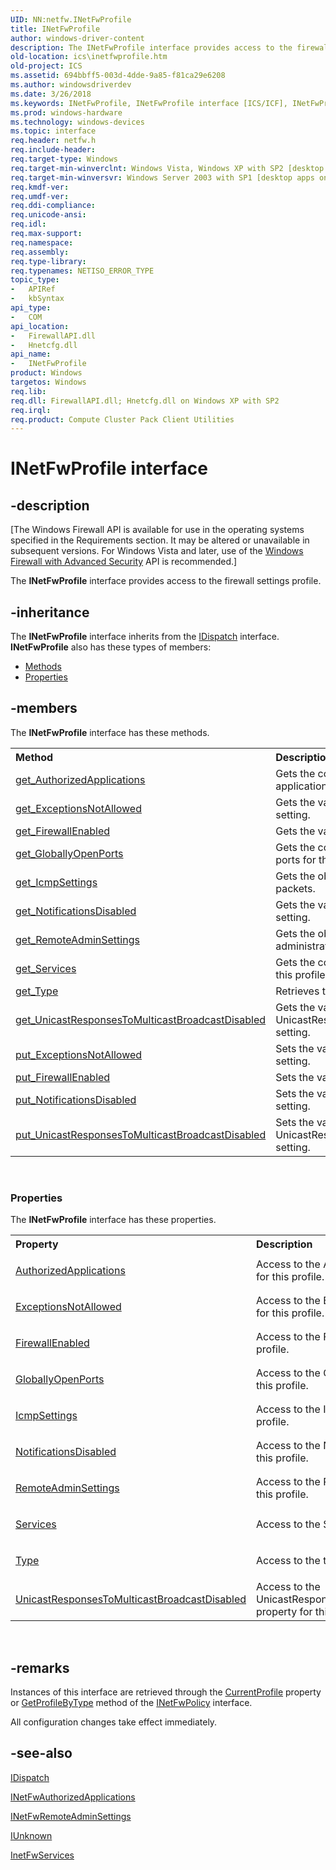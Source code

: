 ```yaml
---
UID: NN:netfw.INetFwProfile
title: INetFwProfile
author: windows-driver-content
description: The INetFwProfile interface provides access to the firewall settings profile.
old-location: ics\inetfwprofile.htm
old-project: ICS
ms.assetid: 694bbff5-003d-4dde-9a85-f81ca29e6208
ms.author: windowsdriverdev
ms.date: 3/26/2018
ms.keywords: INetFwProfile, INetFwProfile interface [ICS/ICF], INetFwProfile interface [ICS/ICF], described, ics.inetfwprofile, netfw/INetFwProfile
ms.prod: windows-hardware
ms.technology: windows-devices
ms.topic: interface
req.header: netfw.h
req.include-header: 
req.target-type: Windows
req.target-min-winverclnt: Windows Vista, Windows XP with SP2 [desktop apps only]
req.target-min-winversvr: Windows Server 2003 with SP1 [desktop apps only]
req.kmdf-ver: 
req.umdf-ver: 
req.ddi-compliance: 
req.unicode-ansi: 
req.idl: 
req.max-support: 
req.namespace: 
req.assembly: 
req.type-library: 
req.typenames: NETISO_ERROR_TYPE
topic_type:
-	APIRef
-	kbSyntax
api_type:
-	COM
api_location:
-	FirewallAPI.dll
-	Hnetcfg.dll
api_name:
-	INetFwProfile
product: Windows
targetos: Windows
req.lib: 
req.dll: FirewallAPI.dll; Hnetcfg.dll on Windows XP with SP2
req.irql: 
req.product: Compute Cluster Pack Client Utilities
---
```


# INetFwProfile interface


## -description


<p class="CCE_Message">[The Windows Firewall API is available for use in the operating systems specified in the Requirements section. It may be altered or unavailable in subsequent versions. For Windows Vista and later, use of the <a href="https://msdn.microsoft.com/8F33B96B-AA9A-46d5-8808-0F2D0723935B">Windows Firewall with Advanced Security</a> API is recommended.]

The <b>INetFwProfile</b> interface  provides access to the firewall settings profile.


## -inheritance

The <b xmlns:loc="http://microsoft.com/wdcml/l10n">INetFwProfile</b> interface inherits from the <a href="ebbff4bc-36b2-4861-9efa-ffa45e013eb5">IDispatch</a> interface. <b>INetFwProfile</b> also has these types of members:
<ul>
<li><a href="https://docs.microsoft.com/">Methods</a></li>
<li><a href="https://docs.microsoft.com/">Properties</a></li>
</ul>

## -members

The <b>INetFwProfile</b> interface has these methods.
<table class="members" id="memberListMethods">
<tr>
<th align="left" width="37%">Method</th>
<th align="left" width="63%">Description</th>
</tr>
<tr data="declared;">
<td align="left" width="37%">
<a href="https://msdn.microsoft.com/230f7dc0-6afd-4355-a02c-92343d3e10cd">get_AuthorizedApplications</a>
</td>
<td align="left" width="63%">
Gets the collection containing the  authorized applications for this profile.

</td>
</tr>
<tr data="declared;">
<td align="left" width="37%">
<a href="https://msdn.microsoft.com/5b9eae72-546e-4724-acba-c2f2d9ad1cc6">get_ExceptionsNotAllowed</a>
</td>
<td align="left" width="63%">
Gets the value of the ExceptionsNotAllowed setting.

</td>
</tr>
<tr data="declared;">
<td align="left" width="37%">
<a href="https://msdn.microsoft.com/cde6327d-e3ae-418f-9e8c-76288c120ca0">get_FirewallEnabled</a>
</td>
<td align="left" width="63%">
Gets the value of the FirewallEnabled setting.

</td>
</tr>
<tr data="declared;">
<td align="left" width="37%">
<a href="https://msdn.microsoft.com/9bb27bb1-7185-4b9a-a529-383e052e5016">get_GloballyOpenPorts</a>
</td>
<td align="left" width="63%">
Gets the collection containing the  globally open ports for this profile.

</td>
</tr>
<tr data="declared;">
<td align="left" width="37%">
<a href="https://msdn.microsoft.com/088be29e-cd1f-4e00-9759-c6e40dca8449">get_IcmpSettings</a>
</td>
<td align="left" width="63%">
Gets the object governing settings for ICMP packets.

</td>
</tr>
<tr data="declared;">
<td align="left" width="37%">
<a href="https://msdn.microsoft.com/d184f39d-561f-40aa-99d4-b80e4d0a1aaf">get_NotificationsDisabled</a>
</td>
<td align="left" width="63%">
Gets the value of the NotificationsDisabled setting.

</td>
</tr>
<tr data="declared;">
<td align="left" width="37%">
<a href="https://msdn.microsoft.com/1e05e464-093d-4c25-850a-60e9fad64876">get_RemoteAdminSettings</a>
</td>
<td align="left" width="63%">
Gets the object containing the remote administration settings .

</td>
</tr>
<tr data="declared;">
<td align="left" width="37%">
<a href="https://msdn.microsoft.com/38b32f8e-9aeb-4f63-9880-f393cce185fb">get_Services</a>
</td>
<td align="left" width="63%">
Gets the collection containing the  services for this profile.

</td>
</tr>
<tr data="declared;">
<td align="left" width="37%">
<a href="https://msdn.microsoft.com/aa3be066-e1f7-47a1-bdde-4bbd79067b1e">get_Type</a>
</td>
<td align="left" width="63%">
Retrieves the type of profile.

</td>
</tr>
<tr data="declared;">
<td align="left" width="37%">
<a href="https://msdn.microsoft.com/61a0c65e-8dfa-4f3e-a28f-141a72065123">get_UnicastResponsesToMulticastBroadcastDisabled</a>
</td>
<td align="left" width="63%">
Gets the value of the UnicastResponsesToMulticastBroadcastDisabled setting.

</td>
</tr>
<tr data="declared;">
<td align="left" width="37%">
<a href="https://msdn.microsoft.com/5b9eae72-546e-4724-acba-c2f2d9ad1cc6">put_ExceptionsNotAllowed</a>
</td>
<td align="left" width="63%">
Sets the value of the ExceptionsNotAllowed setting.

</td>
</tr>
<tr data="declared;">
<td align="left" width="37%">
<a href="https://msdn.microsoft.com/cde6327d-e3ae-418f-9e8c-76288c120ca0">put_FirewallEnabled</a>
</td>
<td align="left" width="63%">
Sets the value of the FirewallEnabled setting.

</td>
</tr>
<tr data="declared;">
<td align="left" width="37%">
<a href="https://msdn.microsoft.com/d184f39d-561f-40aa-99d4-b80e4d0a1aaf">put_NotificationsDisabled</a>
</td>
<td align="left" width="63%">
Sets the value of the NotificationsDisabled setting.

</td>
</tr>
<tr data="declared;">
<td align="left" width="37%">
<a href="https://msdn.microsoft.com/61a0c65e-8dfa-4f3e-a28f-141a72065123">put_UnicastResponsesToMulticastBroadcastDisabled</a>
</td>
<td align="left" width="63%">
Sets the value of the UnicastResponsesToMulticastBroadcastDisabled setting.

</td>
</tr>
</table> 
<h3><a id="properties"></a>Properties</h3>The <b xmlns:loc="http://microsoft.com/wdcml/l10n">INetFwProfile</b> interface has these properties.
<table class="members" id="memberListProperties">
<tr>
<th align="left" width="27%">Property</th>
<th align="left" width="63%">Description</th>
</tr>
<tr data="declared;">
<td align="left" width="27%" xml:space="preserve">

<a href="https://msdn.microsoft.com/230f7dc0-6afd-4355-a02c-92343d3e10cd">AuthorizedApplications</a>


</td>
<td align="left" width="63%">
Access to the  AuthorizedApplications collection for this profile.

</td>
</tr>
<tr data="declared;">
<td align="left" width="27%" xml:space="preserve">

<a href="https://msdn.microsoft.com/5b9eae72-546e-4724-acba-c2f2d9ad1cc6">ExceptionsNotAllowed</a>


</td>
<td align="left" width="63%">
Access to the  ExceptionsNotAllowed property for this profile.

</td>
</tr>
<tr data="declared;">
<td align="left" width="27%" xml:space="preserve">

<a href="https://msdn.microsoft.com/cde6327d-e3ae-418f-9e8c-76288c120ca0">FirewallEnabled</a>


</td>
<td align="left" width="63%">
Access to the  FirewallEnabled property for this profile.

</td>
</tr>
<tr data="declared;">
<td align="left" width="27%" xml:space="preserve">

<a href="https://msdn.microsoft.com/9bb27bb1-7185-4b9a-a529-383e052e5016">GloballyOpenPorts</a>


</td>
<td align="left" width="63%">
Access to the  GloballyOpenPorts collection for this profile.

</td>
</tr>
<tr data="declared;">
<td align="left" width="27%" xml:space="preserve">

<a href="https://msdn.microsoft.com/088be29e-cd1f-4e00-9759-c6e40dca8449">IcmpSettings</a>


</td>
<td align="left" width="63%">
Access to the  ICMP settings object for this profile.

</td>
</tr>
<tr data="declared;">
<td align="left" width="27%" xml:space="preserve">

<a href="https://msdn.microsoft.com/d184f39d-561f-40aa-99d4-b80e4d0a1aaf">NotificationsDisabled</a>


</td>
<td align="left" width="63%">
Access to the  NotificationsDisabled property for this profile.

</td>
</tr>
<tr data="declared;">
<td align="left" width="27%" xml:space="preserve">

<a href="https://msdn.microsoft.com/1e05e464-093d-4c25-850a-60e9fad64876">RemoteAdminSettings</a>


</td>
<td align="left" width="63%">
Access to the RemoteAdminSettings object for this profile.

</td>
</tr>
<tr data="declared;">
<td align="left" width="27%" xml:space="preserve">

<a href="https://msdn.microsoft.com/library/windows/hardware/dn926947">Services</a>


</td>
<td align="left" width="63%">
Access to the  Services collection for this profile.

</td>
</tr>
<tr data="declared;">
<td align="left" width="27%" xml:space="preserve">

<a href="https://msdn.microsoft.com/library/windows/hardware/hh439450">Type</a>


</td>
<td align="left" width="63%">
Access to the type property for this profile.

</td>
</tr>
<tr data="declared;">
<td align="left" width="27%" xml:space="preserve">

<a href="https://msdn.microsoft.com/61a0c65e-8dfa-4f3e-a28f-141a72065123">UnicastResponsesToMulticastBroadcastDisabled</a>


</td>
<td align="left" width="63%">
Access to the UnicastResponsesToMulticastBroadcastDisabled property for this profile.

</td>
</tr>
</table> 


## -remarks



Instances of this interface
are retrieved through the <a href="https://msdn.microsoft.com/2ee59a3e-a4e3-4714-aba7-9d72bfacfb34">CurrentProfile</a> property or <a href="https://msdn.microsoft.com/4c3876cf-40a4-4315-a87a-8fcdf509d48e">GetProfileByType</a> method
of the <a href="https://msdn.microsoft.com/8bfe55b6-c38d-47f8-9160-a304a85eb67f">INetFwPolicy</a> interface.

All configuration changes take
effect immediately.




## -see-also




<a href="ebbff4bc-36b2-4861-9efa-ffa45e013eb5">IDispatch</a>



<a href="https://msdn.microsoft.com/70ea2cd1-5422-4db1-ab84-9924dab5623d">INetFwAuthorizedApplications</a>



<a href="https://msdn.microsoft.com/35f34a53-e73b-48be-ac79-9b7ab825c6ad">INetFwRemoteAdminSettings</a>



<a href="_com_iunknown">IUnknown</a>



<a href="https://msdn.microsoft.com/b99464c5-dabc-405a-ad3e-da06a6faef47">InetFwServices</a>
 

 

